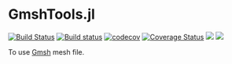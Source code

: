 # GmshTools.jl

[![Build Status](https://travis-ci.com/shipengcheng1230/GmshTools.jl.svg?branch=master)](https://travis-ci.com/shipengcheng1230/GmshTools.jl)
[![Build status](https://ci.appveyor.com/api/projects/status/sk0gh2mhfurj2otv/branch/master?svg=true)](https://ci.appveyor.com/project/shipengcheng1230/gmshtools-jl/branch/master)
[![codecov](https://codecov.io/gh/shipengcheng1230/GmshTools.jl/branch/master/graph/badge.svg)](https://codecov.io/gh/shipengcheng1230/GmshTools.jl)
[![Coverage Status](https://coveralls.io/repos/github/shipengcheng1230/GmshTools.jl/badge.svg?branch=master)](https://coveralls.io/github/shipengcheng1230/GmshTools.jl?branch=master)
[![](https://img.shields.io/badge/docs-stable-blue.svg)](https://shipengcheng1230.github.io/GmshTools.jl/stable/)
[![](https://img.shields.io/badge/docs-dev-blue.svg)](https://shipengcheng1230.github.io/GmshTools.jl/latest/)

To use [Gmsh](http://gmsh.info/) mesh file.
